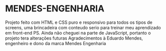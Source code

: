 # MENDES-ENGENHARIA

Projeto feito com HTML e CSS puro e responsivo para todos os tipos de screens, uma brincadeira com conteudo serio para treinar meu aprendizado em front-end
PS. Ainda não cheguei na parte de JavaScript, portanto o projeto tera alterações futuras
Agradecimentos à Eduardo Mendes, engenheiro e dono da marca Mendes Engenharia
